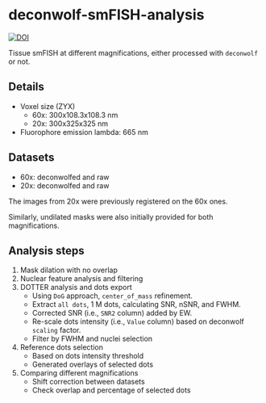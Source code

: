 # deconwolf-smFISH-analysis



[![DOI](https://zenodo.org/badge/394983419.svg)](https://zenodo.org/badge/latestdoi/394983419)



Tissue smFISH at different magnifications, either processed with `deconwolf` or not.

## Details

- Voxel size (ZYX)
    + 60x: 300x108.3x108.3 nm
    + 20x: 300x325x325 nm
- Fluorophore emission lambda: 665 nm

## Datasets

- 60x: deconwolfed and raw
- 20x: deconwolfed and raw

The images from 20x were previously registered on the 60x ones.

Similarly, undilated masks were also initially provided for both magnifications.

## Analysis steps

1) Mask dilation with no overlap
2) Nuclear feature analysis and filtering
3) DOTTER analysis and dots export
    - Using `DoG` approach, `center_of_mass` refinement.
    - Extract `all dots`, 1 M dots, calculating SNR, nSNR, and FWHM.
    - Corrected SNR (i.e., `SNR2` column) added by EW.
    - Re-scale dots intensity (i.e., `Value` column) based on deconwolf `scaling` factor.
    - Filter by FWHM and nuclei selection
4) Reference dots selection 
    - Based on dots intensity threshold
    - Generated overlays of selected dots
5) Comparing different magnifications
    - Shift correction between datasets
    - Check overlap and percentage of selected dots
